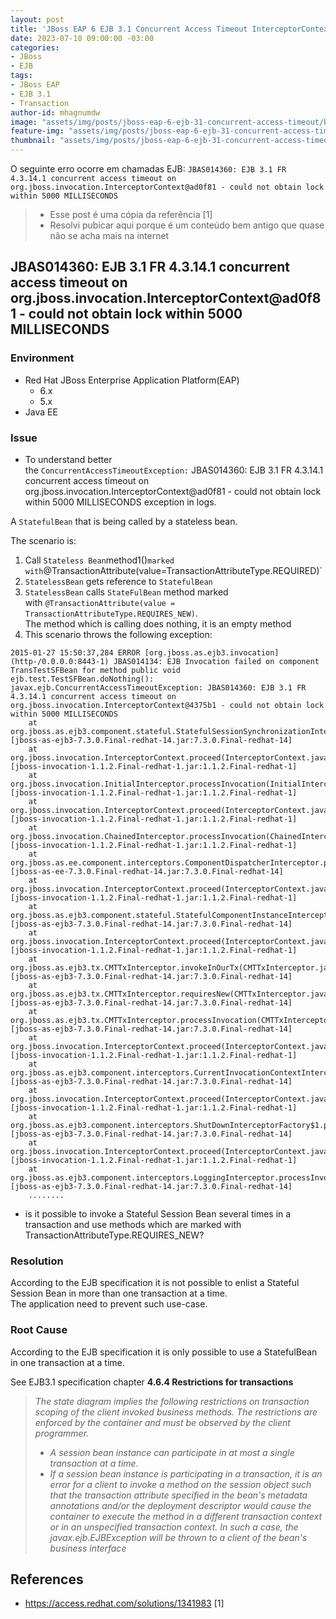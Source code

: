 ```yaml
---
layout: post
title: 'JBoss EAP 6 EJB 3.1 Concurrent Access Timeout InterceptorContext'
date: 2023-07-10 09:00:00 -03:00
categories:
- JBoss
- EJB
tags:
- JBoss EAP
- EJB 3.1
- Transaction
author-id: mhagnumdw
image: "assets/img/posts/jboss-eap-6-ejb-31-concurrent-access-timeout/banner.png"
feature-img: "assets/img/posts/jboss-eap-6-ejb-31-concurrent-access-timeout/banner.png"
thumbnail: "assets/img/posts/jboss-eap-6-ejb-31-concurrent-access-timeout/banner.png"
---
```


O seguinte erro ocorre em chamadas EJB: `JBAS014360: EJB 3.1 FR 4.3.14.1 concurrent access timeout on org.jboss.invocation.InterceptorContext@ad0f81 - could not obtain lock within 5000 MILLISECONDS`

<!--more-->

> - Esse post é uma cópia da referência [1]
> - Resolvi pubicar aqui porque é um conteúdo bem antigo que quase não se acha mais na internet

## JBAS014360: EJB 3.1 FR 4.3.14.1 concurrent access timeout on org.jboss.invocation.InterceptorContext@ad0f81 - could not obtain lock within 5000 MILLISECONDS

### Environment

- Red Hat JBoss Enterprise Application Platform(EAP)
  - 6.x
  - 5.x
- Java EE

### Issue

- To understand better the `ConcurrentAccessTimeoutException:` JBAS014360: EJB 3.1 FR 4.3.14.1 concurrent access timeout on org.jboss.invocation.InterceptorContext@ad0f81 - could not obtain lock within 5000 MILLISECONDS exception in logs.

A `StatefulBean` that is being called by a stateless bean.

The scenario is:

1. Call `Stateless Bean`method1()`marked with`@TransactionAttribute(value=TransactionAttributeType.REQUIRED)`
2. `StatelessBean` gets reference to `StatefulBean`
3. `StatelessBean` calls `StateFulBean` method marked with `@TransactionAttribute(value = TransactionAttributeType.REQUIRES_NEW)`.\
    The method which is calling does nothing, it is an empty method
4. This scenario throws the following exception:

```log
2015-01-27 15:50:37,284 ERROR [org.jboss.as.ejb3.invocation] (http-/0.0.0.0:8443-1) JBAS014134: EJB Invocation failed on component TransTestSFBean for method public void ejb.test.TestSFBean.doNothing(): javax.ejb.ConcurrentAccessTimeoutException: JBAS014360: EJB 3.1 FR 4.3.14.1 concurrent access timeout on org.jboss.invocation.InterceptorContext@4375b1 - could not obtain lock within 5000 MILLISECONDS
    at org.jboss.as.ejb3.component.stateful.StatefulSessionSynchronizationInterceptor.processInvocation(StatefulSessionSynchronizationInterceptor.java:117) [jboss-as-ejb3-7.3.0.Final-redhat-14.jar:7.3.0.Final-redhat-14]
    at org.jboss.invocation.InterceptorContext.proceed(InterceptorContext.java:288) [jboss-invocation-1.1.2.Final-redhat-1.jar:1.1.2.Final-redhat-1]
    at org.jboss.invocation.InitialInterceptor.processInvocation(InitialInterceptor.java:21) [jboss-invocation-1.1.2.Final-redhat-1.jar:1.1.2.Final-redhat-1]
    at org.jboss.invocation.InterceptorContext.proceed(InterceptorContext.java:288) [jboss-invocation-1.1.2.Final-redhat-1.jar:1.1.2.Final-redhat-1]
    at org.jboss.invocation.ChainedInterceptor.processInvocation(ChainedInterceptor.java:61) [jboss-invocation-1.1.2.Final-redhat-1.jar:1.1.2.Final-redhat-1]
    at org.jboss.as.ee.component.interceptors.ComponentDispatcherInterceptor.processInvocation(ComponentDispatcherInterceptor.java:53) [jboss-as-ee-7.3.0.Final-redhat-14.jar:7.3.0.Final-redhat-14]
    at org.jboss.invocation.InterceptorContext.proceed(InterceptorContext.java:288) [jboss-invocation-1.1.2.Final-redhat-1.jar:1.1.2.Final-redhat-1]
    at org.jboss.as.ejb3.component.stateful.StatefulComponentInstanceInterceptor.processInvocation(StatefulComponentInstanceInterceptor.java:67) [jboss-as-ejb3-7.3.0.Final-redhat-14.jar:7.3.0.Final-redhat-14]
    at org.jboss.invocation.InterceptorContext.proceed(InterceptorContext.java:288) [jboss-invocation-1.1.2.Final-redhat-1.jar:1.1.2.Final-redhat-1]
    at org.jboss.as.ejb3.tx.CMTTxInterceptor.invokeInOurTx(CMTTxInterceptor.java:272) [jboss-as-ejb3-7.3.0.Final-redhat-14.jar:7.3.0.Final-redhat-14]
    at org.jboss.as.ejb3.tx.CMTTxInterceptor.requiresNew(CMTTxInterceptor.java:363) [jboss-as-ejb3-7.3.0.Final-redhat-14.jar:7.3.0.Final-redhat-14]
    at org.jboss.as.ejb3.tx.CMTTxInterceptor.processInvocation(CMTTxInterceptor.java:240) [jboss-as-ejb3-7.3.0.Final-redhat-14.jar:7.3.0.Final-redhat-14]
    at org.jboss.invocation.InterceptorContext.proceed(InterceptorContext.java:288) [jboss-invocation-1.1.2.Final-redhat-1.jar:1.1.2.Final-redhat-1]
    at org.jboss.as.ejb3.component.interceptors.CurrentInvocationContextInterceptor.processInvocation(CurrentInvocationContextInterceptor.java:41) [jboss-as-ejb3-7.3.0.Final-redhat-14.jar:7.3.0.Final-redhat-14]
    at org.jboss.invocation.InterceptorContext.proceed(InterceptorContext.java:288) [jboss-invocation-1.1.2.Final-redhat-1.jar:1.1.2.Final-redhat-1]
    at org.jboss.as.ejb3.component.interceptors.ShutDownInterceptorFactory$1.processInvocation(ShutDownInterceptorFactory.java:64) [jboss-as-ejb3-7.3.0.Final-redhat-14.jar:7.3.0.Final-redhat-14]
    at org.jboss.invocation.InterceptorContext.proceed(InterceptorContext.java:288) [jboss-invocation-1.1.2.Final-redhat-1.jar:1.1.2.Final-redhat-1]
    at org.jboss.as.ejb3.component.interceptors.LoggingInterceptor.processInvocation(LoggingInterceptor.java:59) [jboss-as-ejb3-7.3.0.Final-redhat-14.jar:7.3.0.Final-redhat-14]
    ........

```

- is it possible to invoke a Stateful Session Bean several times in a transaction and use methods which are marked with TransactionAttributeType.REQUIRES_NEW?

### Resolution

According to the EJB specification it is not possible to enlist a Stateful Session Bean in more than one transaction at a time.\
The application need to prevent such use-case.

### Root Cause

According to the EJB specification it is only possible to use a StatefulBean in one transaction at a time.

See EJB3.1 specification chapter **4.6.4 Restrictions for transactions**

> _The state diagram implies the following restrictions on transaction scoping of the client invoked business methods. The restrictions are enforced by the container and must be observed by the client programmer._
>
> - _A session bean instance can participate in at most a single transaction at a time._
> - _If a session bean instance is participating in a transaction, it is an error for a client to invoke a method on the session object such that the transaction attribute specified in the bean's metadata annotations and/or the deployment descriptor would cause the container to execute the method in a different transaction context or in an unspecified transaction context. In such a case, the javax.ejb.EJBException will be thrown to a client of the bean's business interface_

## References

- <https://access.redhat.com/solutions/1341983> [1]
